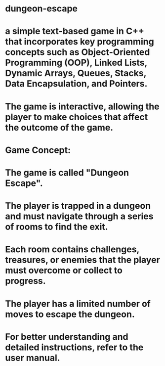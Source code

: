 # dungeon-escape
# a simple text-based game in C++ that incorporates key programming concepts such as Object-Oriented Programming (OOP), Linked Lists, Dynamic Arrays, Queues, Stacks, Data Encapsulation, and Pointers. 
# The game is interactive, allowing the player to make choices that affect the outcome of the game.
# Game Concept: 
# The game is called "Dungeon Escape".
# The player is trapped in a dungeon and must navigate through a series of rooms to find the exit. 
# Each room contains challenges, treasures, or enemies that the player must overcome or collect to progress.
# The player has a limited number of moves to escape the dungeon.
# For better understanding and detailed instructions, refer to the user manual.
